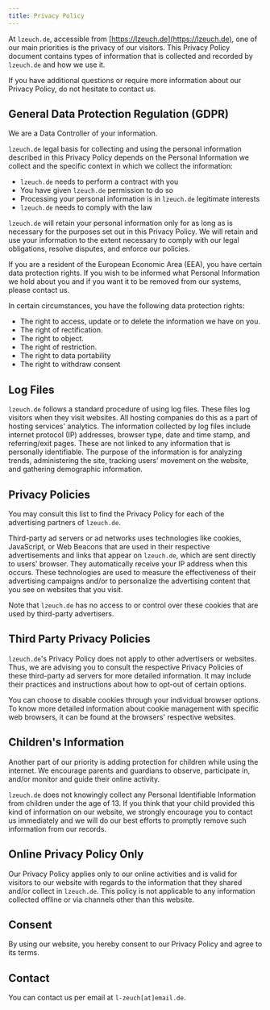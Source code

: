 ```yaml
---
title: Privacy Policy
---
```


At `lzeuch.de`, accessible from [https://lzeuch.de](https://lzeuch.de), one of our main priorities is the privacy of our visitors.
This Privacy Policy document contains types of information that is collected and recorded by `lzeuch.de` and how we use it.

If you have additional questions or require more information about our Privacy Policy, do not hesitate to contact us.

## General Data Protection Regulation (GDPR)

We are a Data Controller of your information.

`lzeuch.de` legal basis for collecting and using the personal information described in this Privacy Policy depends on
the Personal Information we collect and the specific context in which we collect the information:

* `lzeuch.de` needs to perform a contract with you
* You have given `lzeuch.de` permission to do so
* Processing your personal information is in `lzeuch.de` legitimate interests
* `lzeuch.de` needs to comply with the law

`lzeuch.de` will retain your personal information only for as long as is necessary for the purposes set out in this
Privacy Policy. We will retain and use your information to the extent necessary to comply with our legal obligations,
resolve disputes, and enforce our policies.

If you are a resident of the European Economic Area (EEA), you have certain data protection rights.
If you wish to be informed what Personal Information we hold about you and if you want it to be removed from our
systems, please contact us.

In certain circumstances, you have the following data protection rights:

* The right to access, update or to delete the information we have on you.
* The right of rectification.
* The right to object.
* The right of restriction.
* The right to data portability
* The right to withdraw consent

## Log Files

`lzeuch.de` follows a standard procedure of using log files. These files log visitors when they visit websites.
All hosting companies do this as a part of hosting services' analytics.
The information collected by log files include internet protocol (IP) addresses, browser type, date and time stamp,
and referring/exit pages.
These are not linked to any information that is personally identifiable.
The purpose of the information is for analyzing trends, administering the site, tracking users' movement on the website,
and gathering demographic information.

## Privacy Policies

You may consult this list to find the Privacy Policy for each of the advertising partners of `lzeuch.de`.

Third-party ad servers or ad networks uses technologies like cookies, JavaScript, or Web Beacons that are used in
their respective advertisements and links that appear on `lzeuch.de`, which are sent directly to users' browser.
They automatically receive your IP address when this occurs. These technologies are used to measure the effectiveness
of their advertising campaigns and/or to personalize the advertising content that you see on websites that you visit.

Note that `lzeuch.de` has no access to or control over these cookies that are used by third-party advertisers.

## Third Party Privacy Policies

`lzeuch.de`'s Privacy Policy does not apply to other advertisers or websites. Thus, we are advising you to consult the
respective Privacy Policies of these third-party ad servers for more detailed information.
It may include their practices and instructions about how to opt-out of certain options.

You can choose to disable cookies through your individual browser options. To know more detailed information about
cookie management with specific web browsers, it can be found at the browsers' respective websites.

## Children's Information

Another part of our priority is adding protection for children while using the internet.
We encourage parents and guardians to observe, participate in, and/or monitor and guide their online activity.

`lzeuch.de` does not knowingly collect any Personal Identifiable Information from children under the age of 13.
If you think that your child provided this kind of information on our website,
we strongly encourage you to contact us immediately and we will do our best efforts to promptly remove such
information from our records.

## Online Privacy Policy Only

Our Privacy Policy applies only to our online activities and is valid for visitors to our website with regards to the 
information that they shared and/or collect in `lzeuch.de`. This policy is not applicable to any information collected
offline or via channels other than this website.

## Consent

By using our website, you hereby consent to our Privacy Policy and agree to its terms.

## Contact

You can contact us per email at `l-zeuch[at]email.de`.
